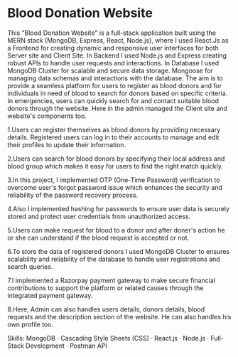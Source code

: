 # Blood Donation Website

This "Blood Donation Website" is a full-stack application built using the MERN stack (MongoDB, Express, React, Node.js), where I used React.Js as a Frontend for creating dynamic and responsive user interfaces for both Server site and Client Site. In Backend I used Node.js and Express creating robust APIs to handle user requests and interactions. In Database I used MongoDB Cluster for scalable and secure data storage. Mongoose for managing data schemas and interactions with the database. The aim is to provide a seamless platform for users to register as blood donors and for individuals in need of blood to search for donors based on specific criteria. In emergencies, users can quickly search for and contact suitable blood donors through the website. Here in the admin managed the Client site and website's components too.

1.Users can register themselves as blood donors by providing necessary details. Registered users can log in to their accounts to manage and edit their profiles to update their information.

2.Users can search for blood donors by specifying their local address and blood group which makes it easy for users to find the right match quickly.

3.In this project, I implemented OTP (One-Time Password) verification to overcome user's forgot password issue which enhances the security and reliability of the password recovery process.

4.Also I implemented hashing for passwords to ensure user data is securely stored and protect user credentials from unauthorized access.

5.Users can make request for blood to a donor and after doner's action he or she can understand if the blood request is accepted or not.  

6.To store the data of registered donors I used MongoDB Cluster to ensures scalability and reliability of the database to handle user registrations and search queries.

7.I implemented a Razorpay payment gateway to make secure financial contributions to support the platform or related causes through the integrated payment gateway.

8.Here, Admin can also handles users details, donors details, blood requests and the description section of the website. He can also handles his own profile too.

Skills: MongoDB · Cascading Style Sheets (CSS) · React.js · Node.js · Full-Stack Development · Postman API
